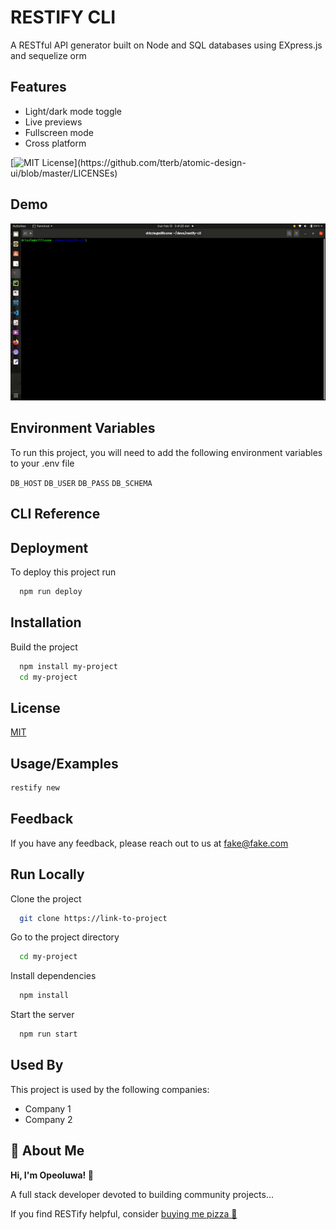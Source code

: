 
# RESTIFY CLI

A RESTful API generator built on Node and SQL databases using EXpress.js and sequelize orm
## Features

- Light/dark mode toggle
- Live previews
- Fullscreen mode
- Cross platform


[![MIT License](https://img.shields.io/apm/l/atomic-design-ui.svg?)](https://github.com/tterb/atomic-design-ui/blob/master/LICENSEs)


## Demo
![demo](./demo.gif)

## Environment Variables

To run this project, you will need to add the following environment variables to your .env file

`DB_HOST`
`DB_USER`
`DB_PASS`
`DB_SCHEMA`


## CLI Reference



## Deployment

To deploy this project run

```bash
  npm run deploy
```


## Installation
Build the project

```bash
  npm install my-project
  cd my-project
```
    
## License

[MIT](https://choosealicense.com/licenses/mit/)


## Usage/Examples

```bash
restify new
```


## Feedback

If you have any feedback, please reach out to us at fake@fake.com


## Run Locally

Clone the project

```bash
  git clone https://link-to-project
```

Go to the project directory

```bash
  cd my-project
```

Install dependencies

```bash
  npm install
```

Start the server

```bash
  npm run start
```


## Used By

This project is used by the following companies:

- Company 1
- Company 2




## 🚀 About Me
**Hi, I'm Opeoluwa! 👋**

A full stack developer devoted to building community projects...

If you find RESTify helpful, consider [buying me pizza 🍕](https://getfidia.com/pay/opeolluwa/open-source)
